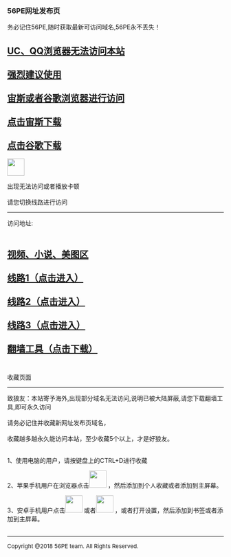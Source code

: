 

<!DOCTYPE html PUBLIC "-//WAPFORUM//DTD XHTML Mobile 1.0//EN" "http://www.wapforum.org/DTD/xhtml-mobile10.dtd">
<html xmlns="http://www.w3.org/1999/xhtml">
<head>
<meta http-equiv="Content-Type" content="text/html; charset=utf-8" />
<meta name="description" content="Mobile Porn Free - 56PE.com of free mobile porn videos for android, iphone, smartphones, ipad and tablet devices." />
<meta name="keywords" content="mobile porn free, free mobile porn, mobile porn videos" />
<meta name="viewport" content="width=device-width, initial-scale=1" />
<meta name="robots" content="index, follow" />
<meta name="RATING" content="RTA-5042-1996-1400-1577-RTA" />
<link href="favicon.ico" rel="shortcut icon" type="image/x-icon" />
</head>
<body>
<div class="red"><h3>56PE网址发布页</h3></div>
<div>务必记住56PE,随时获取最新可访问域名,56PE永不丢失！</div>
<div>
<h2>
<a href="https://goodzeus.com" target="_blank" >UC、QQ浏览器无法访问本站<br><br>强烈建议使用<br><br>宙斯或者谷歌浏览器进行访问
<br>
<br>
点击宙斯下载</a>
<br><br>
<a href="https://www.google.cn/chrome/">点击谷歌下载</a>
</h2>
	<img src="/images/spacer.gif" alt="" width="40" height="40" /> 
</div>


<div class="bookmark"><p>出现无法访问或者播放卡顿<br/><br/>请您切换线路进行访问</p>

<hr/></div>

<div></div>

<div><p>访问地址: <br/><br/>
<h2>
	<a href="give/4.html" target="_blank">视频、小说、美图区</a><br/><br/>
	<a href="give/1.html" target="_blank">线路1（点击进入）</a><br/><br/> 
	<a href="give/2.html" target="_blank">线路2（点击进入）</a><br/><br/> 
	<a href="give/3.html" target="_blank">线路3（点击进入）</a><br/><br/> 
	<a href="https://www.speedin.in" target="_blank">翻墙工具（点击下载）</a><br/><br/> 

</h2>
 </div>
 
 <div class="bookmark"><p>收藏页面</p><hr/></div>
致狼友：本站寄予海外,出现部分域名无法访问,说明已被大陆屏蔽,请您下载翻墙工具,即可永久访问<br/><br/> 请务必记住并收藏新网址发布页域名，<br/><br/> 
收藏越多越永久能访问本站，至少收藏5个以上，才是好狼友。<br/> <br/> 

1、使用电脑的用户，请按键盘上的CTRL+D进行收藏  <br/> 

2、苹果手机用户在浏览器点击<img src="images/ios_share.png" alt="" width="40" height="40" />  ，然后添加到个人收藏或者添加到主屏幕。 <br/> 

3、安卓手机用户点击<img src="images/android_share.png" alt="" width="40" height="40" /> 或者<img src="images/001.png" alt="" width="40" height="40" /> ，或者打开设置，然后添加到书签或者添加到主屏幕。 <br/> 
<br/> 
 
 


<div class="bookmark"><p></p><hr/></div>
<div style="font-size:small">Copyright @2018  56PE team. All Rights Reserved. </div>

<style>
.favImg{position:fixed;bottom:5px;z-index:9999;}
.favImg img{float:left;;height:80px;border:none;margin-bottom:5px;}
.favImg a.close{position:absolute;right:0px;top:0px;}

.leftadv{left:0px; }

</style>



<div class="favImg leftadv" style="display:none" >
<a href="#"  target="_blank"><img width='100%' src="images/favImg.png" /></a>
</div>
<script type="text/javascript">

function getLocation(){
    var arr = document.domain.split('.');
    if(arr.length === 2){
        return document.domain;
    }
    if(arr.length > 2 && arr[0] !== 'www'){
      return arr.slice(1).join('.')
    } 
    return arr.slice(1).join('.') 
}

rootdomin=getLocation(window.location.host) ;

var fabulist = new Array(
	"990917.com",
	"990972.com",
	"990973.com",
	"990912.com",
	//"979165.com",
	"979172.com",
	"979315.com",
	"979276.com",
	"979283.com",
	"979253.com",
	//"979351.com",
	//"979176.com",
	"979327.com",
	"979236.com",
	//"979582.com",改56pe.com跳转使用
	//"979521.com",
	"979612.com",
	"979613.com",
	"979513.com",
	//"979920.com",
	) ;

var jump = fabulist.indexOf(rootdomin);  
var jumpurl = fabulist[Math.floor(Math.random()*fabulist.length)];

//document.write(jumpurl)

   if(jump<0){
        window.location.href = "http://www."+jumpurl;
    }
</script>
</body>
</html>
